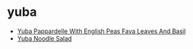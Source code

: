 # yuba

 * [Yuba Pappardelle With English Peas Fava Leaves And Basil](../index/y/yuba-pappardelle-with-english-peas-fava-leaves-and-basil-242046.json)
 * [Yuba Noodle Salad](../index/y/yuba-noodle-salad.json)
